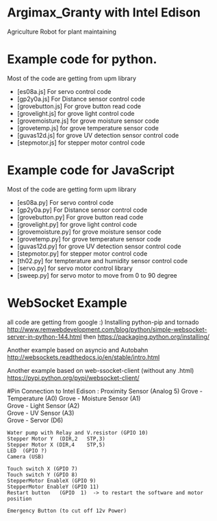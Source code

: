 # Argimax_Granty with Intel Edison
Agriculture Robot for plant maintaining

# Example code for python. 
Most of the code are getting from upm library
* [es08a.js] For servo control code
* [gp2y0a.js] For Distance sensor control code
* [grovebutton.js] For grove button read code
* [grovelight.js] for grove light control code
* [grovemoisture.js] for grove moisture sensor code
* [grovetemp.js] for grove temperature sensor code
* [guvas12d.js] for grove UV detection sensor control code
* [stepmotor.js]  for stepper motor control code

# Example code for JavaScript
Most of the code are getting form upm library
* [es08a.py] For servo control code
* [gp2y0a.py] For Distance sensor control code
* [grovebutton.py] For grove button read code
* [grovelight.py] for grove light control code
* [grovemoisture.py] for grove moisture sensor code
* [grovetemp.py] for grove temperature sensor code
* [guvas12d.py] for grove UV detection sensor control code
* [stepmotor.py]  for stepper motor control code
* [th02.py]  for tempterature and humidity sensor control code
* [servo.py]  for servo motor control library
* [sweep.py]  for servo motor to move from 0 to 90 degree

# WebSocket Example
all code are getting from google :) 
Installing python-pip  and tornado
http://www.remwebdevelopment.com/blog/python/simple-websocket-server-in-python-144.html
then 
https://packaging.python.org/installing/

Another example based on asyncio and Autobahn
http://websockets.readthedocs.io/en/stable/intro.html

Another example based on web-ssocket-client (without any .html)
https://pypi.python.org/pypi/websocket-client/


#Pin Connection to Intel Edison :
	Proximity Sensor (Analog 5)
	Grove - Temperature (A0)
	Grove - Moisture Sensor (A1)              
	Grove - Light Sensor (A2)                     
	Grove - UV Sensor (A3)                        
	Grove - Servor (D6)

	Water pump with Relay and V.resistor (GPIO 10)
	Stepper Motor Y  (DIR,2   STP,3)
	Stepper Motor X (DIR,4    STP,5)
	LED  (GPIO ?)
	Camera (USB)
 
	Touch switch X (GPIO 7)
	Touch switch Y (GPIO 8)
	StepperMotor EnableX (GPIO 9) 
	StepperMotor EnableY (GPIO 11)
	Restart button   (GPIO  1)  -> to restart the software and motor position
	
	Emergency Button (to cut off 12v Power)
